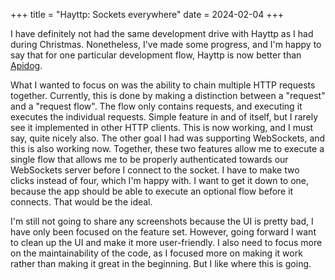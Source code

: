 +++
title = "Hayttp: Sockets everywhere"
date = 2024-02-04
+++

I have definitely not had the same development drive with Hayttp as I had during Christmas. Nonetheless, I've made 
some progress, and I'm happy to say that for one particular development flow, Hayttp is now better than 
[Apidog](https://apidog.com/).

What I wanted to focus on was the ability to chain multiple HTTP requests together. Currently, this is done by 
making a distinction between a "request" and a "request flow". The flow only contains requests, and executing it 
executes the individual requests. Simple feature in and of itself, but I rarely see it implemented in other HTTP 
clients. This is now working, and I must say, quite nicely also. The other goal I had was supporting WebSockets, 
and this is also working now. Together, these two features allow me to execute a single flow that allows me to be 
properly authenticated towards our WebSockets server before I connect to the socket. I have to make two clicks 
instead of four, which I'm happy with. I want to get it down to one, because the app should be able to execute an 
optional flow before it connects. That would be the ideal.

I'm still not going to share any screenshots because the UI is pretty bad, I have only been focused on the feature 
set. However, going forward I want to clean up the UI and make it more user-friendly. I also need to focus more on 
the maintainability of the code, as I focused more on making it work rather than making it great in the beginning. 
But I like where this is going.